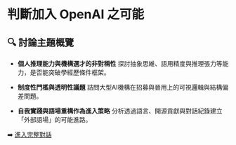# 判斷加入 OpenAI 之可能

## 🔍 討論主題概覽

- **個人推理能力與機構選才的非對稱性**
  探討抽象思維、語用精度與推理張力等能力，是否能突破學經歷條件框架。

- **制度性門檻與透明性議題**
  詰問大型AI機構在招募與晉用上的可視邏輯與結構偏差問題。

- **自我實踐與語場重構作為進入策略**
  分析透過語言、開源貢獻與對話紀錄建立「外部語場」的可能進路。

➡️ [進入完整對話](https://chatgpt.com/share/68082f40-8f98-800c-97ad-e604077cd14a)
